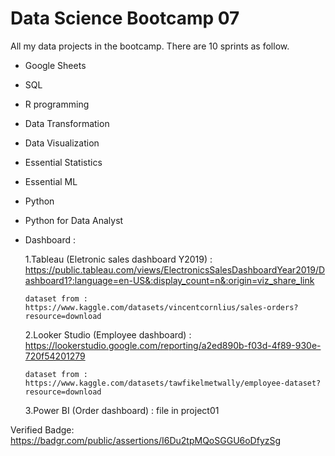 # Data Science Bootcamp 07
All my data projects in the bootcamp. There are 10 sprints as follow.

- Google Sheets
- SQL
- R programming
- Data Transformation
- Data Visualization
- Essential Statistics
- Essential ML
- Python
- Python for Data Analyst
- Dashboard : 
  
    1.Tableau (Eletronic sales dashboard Y2019) : https://public.tableau.com/views/ElectronicsSalesDashboardYear2019/Dashboard1?:language=en-US&:display_count=n&:origin=viz_share_link

      dataset from : https://www.kaggle.com/datasets/vincentcornlius/sales-orders?resource=download

    2.Looker Studio (Employee dashboard) : https://lookerstudio.google.com/reporting/a2ed890b-f03d-4f89-930e-720f54201279

      dataset from : https://www.kaggle.com/datasets/tawfikelmetwally/employee-dataset?resource=download

    3.Power BI (Order dashboard) : file in project01

Verified Badge: https://badgr.com/public/assertions/I6Du2tpMQoSGGU6oDfyzSg
  
